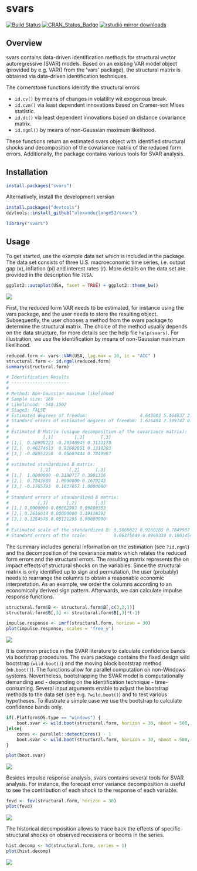 svars
=====

[![Build Status](https://travis-ci.org/alexanderlange53/svars.svg?branch=master)](https://travis-ci.org/alexanderlange53/svars) 
[![CRAN\_Status\_Badge](http://www.r-pkg.org/badges/version/svars)](https://cran.r-project.org/package=svars) 
[![rstudio mirror downloads](http://cranlogs.r-pkg.org/badges/grand-total/svars)](https://cran.r-project.org/package=svars)

## Overview

svars contains data-driven identification methods for structural vector autoregressive (SVAR) models.
Based on an existing VAR model object (provided by e.g. VAR() from the 'vars' package), the structural matrix is obtained via data-driven identification techniques.

The cornerstone functions identify the structural errors

-   `id.cv()` by means of changes in volatility wit exogenous break.
-   `id.cvm()` via least dependent innovations based on Cramer-von Mises statistic.
-   `id.dc()` via least dependent innovations based on distance covariance matrix.
-   `id.ngml()` by means of non-Gaussian maximum likelihood.

These functions return an estimated svars object with identified structural shocks and decomposition of the covariance matrix of the reduced form errors. Additionally, the package contains various tools for SVAR analysis.  


## Installation

```r
install.packages("svars")
```

Alternatively, install the development version


```r
install.packages("devtools")
devtools::install_github("alexanderlange53/svars")
```


```r
library("svars")
```

## Usage

To get started, use the example data set which is included in the package. The data set consists of three U.S. macroeconomic time series, i.e. output gap (x), inflation (pi) and interest rates (r). More details on the data set are provided in the description file `?USA`.

```r
ggplot2::autoplot(USA, facet = TRUE) + ggplot2::theme_bw()
```

![](figs/data_viz.png)

First, the reduced form VAR needs to be estimated, for instance using the vars package, and the user needs to store the resulting object. Subsequently, the user chooses a method from the svars package to determine the structural matrix. The choice of the method usually depends on the data structure, for more details see the help file `help(svars)`. For illustration, we use the identification by means of non-Gaussian maximum likelihood. 

```r
reduced.form <- vars::VAR(USA, lag.max = 10, ic = "AIC" )
structural.form <- id.ngml(reduced.form)
summary(structural.form)

# Identification Results
# ---------------------- 
# 
# Method: Non-Gaussian maximum likelihood
# Sample size: 169
# Likelihood: -548.1502
# Stage3: FALSE
# Estimated degrees of freedom:                    4.643002 5.464837 2.889977
# Standard errors of estimated degrees of freedom: 1.675494 2.399747 0.7202668
# 
# Estimated B Matrix (unique decomposition of the covariance matrix): 
#             [,1]        [,2]      [,3]
# [1,]  0.50698223 -0.29546945 0.3133178
# [2,]  0.40274613  0.92602851 0.1318203
# [3,] -0.08952258  0.09603444 0.7849987
# 
# estimated standardized B matrix:
#            [,1]       [,2]      [,3]
# [1,]  1.0000000 -0.3190717 0.3991316
# [2,]  0.7943989  1.0000000 0.1679243
# [3,] -0.1765793  0.1037057 1.0000000
# 
# Standard errors of standardized B matrix:
#           [,1]       [,2]       [,3]
# [1,] 0.0000000 0.08662993 0.09808353
# [2,] 0.2616614 0.00000000 0.19118392
# [3,] 0.1264578 0.08121295 0.00000000
# 
# Estimated scale of the standardized B: 0.5069822 0.9260285 0.7849987
# Standard errors of the scale:          0.06375649 0.0969339 0.1801454
```
The summary includes general information on the estimation (see `?id.ngml`) and the decomposition of the covariance matrix which relates the reduced form errors and the structural errors. The resulting matrix represents the on impact effects of structural shocks on the variables. Since the structural matrix is only identified up to sign and permutation, the user (probably) needs to rearrange the columns to obtain a reasonable economic interpretation. As an example, we order the columns according to an economically derived sign pattern. Afterwards, we can calculate impulse response functions.

```r
structural.form$B <- structural.form$B[,c(3,2,1)]
structural.form$B[,3] <- structural.form$B[,3]*(-1)

impulse.response <- imrf(structural.form, horizon = 30)
plot(impulse.response, scales = 'free_y')
```
![](figs/irf_viz.png)

It is common practice in the SVAR literature to calculate confidence bands via bootstrap procedures. The svars package contains the fixed design wild bootstrap (`wild.boot()`) and the moving block bootstrap method (`mb.boot()`). The functions allow for parallel computation on non-Windows systems. Nevertheless, bootstrapping the SVAR model is computationally demanding and - depending on the identification technique - time-consuming. Several input arguments enable to adjust the bootstrap methods to the data set (see e.g. `?wild.boot()`) and to test various hypotheses. To illustrate a simple case we use the bootstrap to calculate confidence bands only.

```r
if(.Platform$OS.type == "windows") {
    boot.svar <- wild.boot(structural.form, horizon = 30, nboot = 500, nc = 1)
}else{
    cores <- parallel::detectCores() - 1
    boot.svar <- wild.boot(structural.form, horizon = 30, nboot = 500, nc = cores)
}

plot(boot.svar)
```
![](figs/irfb_viz.png)

Besides impulse response analysis, svars contains several tools for SVAR analysis. For instance, the forecast error variance decomposition is useful to see the contribution of each shock to the response of each variable.

```r
fevd <- fev(structural.form, horizon = 30)
plot(fevd)
```

![](figs/fev_viz.png)

The historical decomposition allows to trace back the effects of specific structural shocks on observed recessions or booms in the series.

```r
hist.decomp <- hd(structural.form, series = 1)
plot(hist.decomp)
```

![](figs/hd_viz.png)


